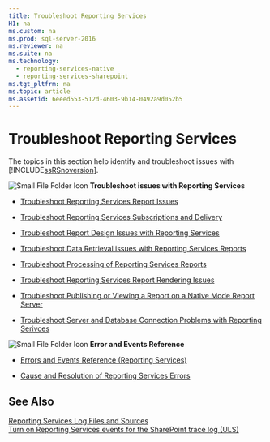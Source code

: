 ```yaml
---
title: Troubleshoot Reporting Services
H1: na
ms.custom: na
ms.prod: sql-server-2016
ms.reviewer: na
ms.suite: na
ms.technology: 
  - reporting-services-native
  - reporting-services-sharepoint
ms.tgt_pltfrm: na
ms.topic: article
ms.assetid: 6eeed553-512d-4603-9b14-0492a9d052b5
---
```

# Troubleshoot Reporting Services
  The topics in this section help identify and troubleshoot issues with [!INCLUDE[ssRSnoversion](../../Topics/TopicNameContainA/includes/ssRSnoversion_md.md)].  
  
 ![![Small File Folder Icon](../../Topics/TopicNameNotContainA/media/filefolder_small.png "filefolder_small")](/Image/filefolder_small.png)   **Troubleshoot issues with Reporting Services**  
+ [Troubleshoot Reporting Services Report Issues](../../Topics/TopicNameNotContainA/Troubleshoot--Reporting-Services-Report-Issues.md)    
+  [Troubleshoot Reporting Services Subscriptions and Delivery](../../Topics/TopicNameNotContainA/Troubleshoot-Reporting-Services-Subscriptions-and-Delivery.md)  
  
+  [Troubleshoot Report Design Issues with Reporting Services](../../Topics/TopicNameNotContainA/Troubleshoot-Report-Design-Issues-with-Reporting-Services.md)  
  
+  [Troubleshoot Data Retrieval issues with Reporting Services Reports](../../Topics/TopicNameNotContainA/Troubleshoot-Data-Retrieval-issues-with-Reporting-Services-Reports.md)  
  
+  [Troubleshoot Processing of Reporting Services Reports](../../Topics/TopicNameNotContainA/Troubleshoot-Processing-of-Reporting-Services-Reports.md)  
  
+  [Troubleshoot Reporting Services Report Rendering Issues](../../Topics/TopicNameNotContainA/Troubleshoot-Reporting-Services-Report-Rendering-Issues.md)  
  
+  [Troubleshoot Publishing or Viewing a Report on a Native Mode Report Server](../../Topics/TopicNameContainA/Troubleshoot-Publishing-or-Viewing-a-Report-on-a-Native-Mode-Report-Server.md)  
  
+  [Troubleshoot Server and Database Connection Problems with Reporting Serivces](../../Topics/TopicNameNotContainA/Troubleshoot-Server-and-Database-Connection-Problems-with-Reporting-Serivces.md)  
  
![![Small File Folder Icon](../../Topics/TopicNameNotContainA/media/filefolder_small.png "filefolder_small")](/Image/filefolder_small.png)   **Error and Events Reference**  
 + [Errors and Events Reference &#40;Reporting Services&#41;](../../Topics/TopicNameNotContainA/Errors-and-Events-Reference--Reporting-Services-.md)  
  
+  [Cause and Resolution of Reporting Services Errors](../../Topics/TopicNameNotContainA/Cause-and-Resolution-of-Reporting-Services-Errors.md)  
  
## See Also  
 [Reporting Services Log Files and Sources](../../Topics/TopicNameNotContainA/Reporting-Services-Log-Files-and-Sources.md)   
 [Turn on Reporting Services events for the SharePoint trace log &#40;ULS&#41;](../../Topics/TopicNameNotContainA/Turn-on-Reporting-Services-events-for-the-SharePoint-trace-log--ULS-.md)  
  
  